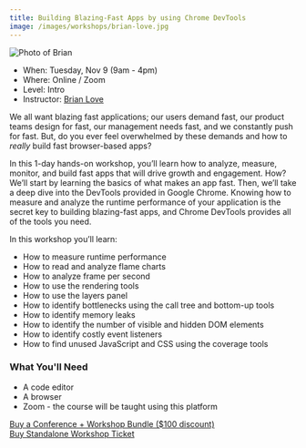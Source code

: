 ```yaml
---
title: Building Blazing-Fast Apps by using Chrome DevTools
image: /images/workshops/brian-love.jpg 
---
```

<div class="person"><div class="person-photo"><img src="/images/workshops/brian-love.jpg" alt="Photo of Brian"/></div></div>

* When: Tuesday, Nov 9 (9am - 4pm)
* Where: Online / Zoom
* Level: Intro
* Instructor: [Brian Love](https://liveloveapp.com)

We all want blazing fast applications; our users demand fast, our product teams design for fast, our management needs fast, and we constantly push for fast. But, do you ever feel overwhelmed by these demands and how to _really_ build fast browser-based apps?

In this 1-day hands-on workshop, you’ll learn how to analyze, measure, monitor, and build fast apps that will drive growth and engagement. How? We’ll start by learning the basics of what makes an app fast. Then, we’ll take a deep dive into the DevTools provided in Google Chrome. Knowing how to measure and analyze the runtime performance of your application is the secret key to building blazing-fast apps, and Chrome DevTools provides all of the tools you need.

In this workshop you’ll learn:

- How to measure runtime performance
- How to read and analyze flame charts
- How to analyze frame per second
- How to use the rendering tools
- How to use the layers panel
- How to identify bottlenecks using the call tree and bottom-up tools
- How to identify memory leaks
- How to identify the number of visible and hidden DOM elements
- How to identify costly event listeners
- How to find unused JavaScript and CSS using the coverage tools

### What You'll Need

* A code editor
* A browser
* Zoom - the course will be taught using this platform

<div class="cta"><a href="https://ti.to/event-loop/cascadiajs-2021/">Buy a Conference + Workshop Bundle ($100 discount)</a></div> <div class="cta secondary"><a href="https://ti.to/event-loop/cascadiajs-2021/with/noa5qxuzqq4,ttkg9rthsno,qbhdoha8bvo,mzrv5d5lg5c,9bpugxsil-y,rquptpreq3s,2yhjle-navk,1k-p6c67048,kgqqxm0p3wc">Buy Standalone Workshop Ticket</a></div>

